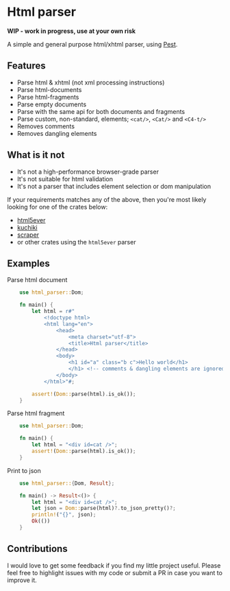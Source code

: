 # Html parser

**WIP - work in progress, use at your own risk**

A simple and general purpose html/xhtml parser, using [Pest](https://pest.rs/).

## Features

- Parse html & xhtml (not xml processing instructions)
- Parse html-documents
- Parse html-fragments
- Parse empty documents
- Parse with the same api for both documents and fragments
- Parse custom, non-standard, elements; `<cat/>`, `<Cat/>` and `<C4-t/>`
- Removes comments
- Removes dangling elements

## What is it not

- It's not a high-performance browser-grade parser
- It's not suitable for html validation
- It's not a parser that includes element selection or dom manipulation

If your requirements matches any of the above, then you're most likely looking for one of the crates below:

- [html5ever](https://crates.io/crates/html5ever)
- [kuchiki](https://crates.io/crates/kuchiki)
- [scraper](https://crates.io/crates/scraper)
- or other crates using the `html5ever` parser

## Examples

Parse html document

```rust
    use html_parser::Dom;

    fn main() {
        let html = r#"
            <!doctype html>
            <html lang="en">
                <head>
                    <meta charset="utf-8">
                    <title>Html parser</title>
                </head>
                <body>
                    <h1 id="a" class="b c">Hello world</h1>
                    </h1> <!-- comments & dangling elements are ignored -->
                </body>
            </html>"#;

        assert!(Dom::parse(html).is_ok());
    }
```

Parse html fragment

```rust
    use html_parser::Dom;

    fn main() {
        let html = "<div id=cat />";
        assert!(Dom::parse(html).is_ok());
    }
```

Print to json

```rust
    use html_parser::{Dom, Result};

    fn main() -> Result<()> {
        let html = "<div id=cat />";
        let json = Dom::parse(html)?.to_json_pretty()?;
        println!("{}", json);
        Ok(())
    }
```

## Contributions

I would love to get some feedback if you find my little project useful. Please feel free to highlight issues with my code or submit a PR in case you want to improve it.

